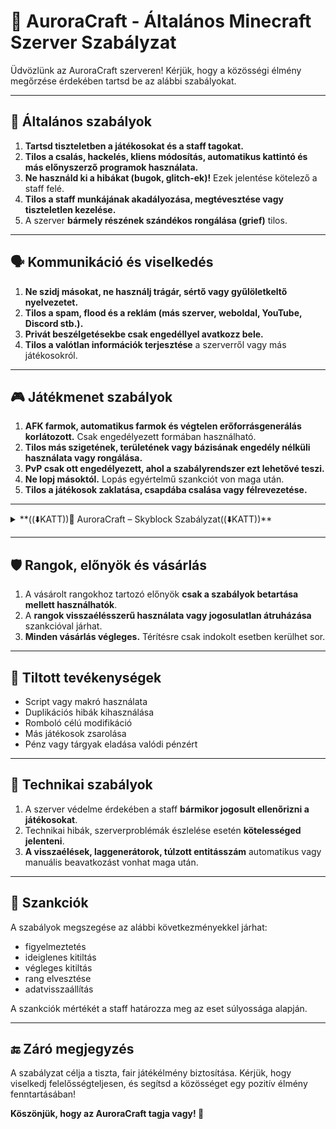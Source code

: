 # 📜 AuroraCraft - Általános Minecraft Szerver Szabályzat

Üdvözlünk az AuroraCraft szerveren! Kérjük, hogy a közösségi élmény megőrzése érdekében tartsd be az alábbi szabályokat.

---

## 📌 Általános szabályok

1. **Tartsd tiszteletben a játékosokat és a staff tagokat.**
2. **Tilos a csalás, hackelés, kliens módosítás, automatikus kattintó és más előnyszerző programok használata.**
3. **Ne használd ki a hibákat (bugok, glitch-ek)!** Ezek jelentése kötelező a staff felé.
4. **Tilos a staff munkájának akadályozása, megtévesztése vagy tiszteletlen kezelése.**
5. A szerver **bármely részének szándékos rongálása (grief)** tilos.

---

## 🗣️ Kommunikáció és viselkedés

1. **Ne szidj másokat, ne használj trágár, sértő vagy gyűlöletkeltő nyelvezetet.**
2. **Tilos a spam, flood és a reklám (más szerver, weboldal, YouTube, Discord stb.).**
3. **Privát beszélgetésekbe csak engedéllyel avatkozz bele.**
4. **Tilos a valótlan információk terjesztése** a szerverről vagy más játékosokról.

---

## 🎮 Játékmenet szabályok

1. **AFK farmok, automatikus farmok és végtelen erőforrásgenerálás korlátozott.** Csak engedélyezett formában használható.
2. **Tilos más szigetének, területének vagy bázisának engedély nélküli használata vagy rongálása.**
3. **PvP csak ott engedélyezett, ahol a szabályrendszer ezt lehetővé teszi.**
4. **Ne lopj másoktól.** Lopás egyértelmű szankciót von maga után.
5. **Tilos a játékosok zaklatása, csapdába csalása vagy félrevezetése.**

---
<details>
<summary>**((⬇️KATT))🌌 AuroraCraft – Skyblock Szabályzat((⬇️KATT))**</summary>

 **📌 Általános információk**
A Skyblock egyedi játékmód, melyben saját szigetet hozhatsz létre, fejleszthetsz, farmolhatsz, harcolhatsz, és kereskedhetsz.

---

**Jelenleg 3 szigettípus érhető el:**

- **Farm sziget** – gazdálkodás, automata rendszerek  
- **Mob sziget** – harc, grind, mobfarmok  
- **Varázs sziget** – speciális eszközök, effektek, kraftolás  

---

**🛠️ Fejlődési rendszer**
- A szigeteket **sorrendben kell feloldani**: Farm → Mob → Varázs  
- Az előrehaladás során egyre összetettebb rendszerek, kraftolások és harcok nyílnak meg.  
- Egyedi **loot rendszerek** és **modellek** vannak (saját fejlesztésűek és vásároltak).  

---

** 💰 Gazdaság és boltrendszer**
- A szerver boltja **dinamikus árakkal működik** – a népszerűbb termékek drágábbá válnak, a ritkábban vásároltak olcsóbbak.  
- A játékosok **kereskedhetnek** is:
  - Aukciós rendszer  
  - Kézi csere (item/pénz/kredit)  

---

**⚔️ Küzdelem és dungeonok**
- A játékban saját bossok, kisbossok és mobok találhatók.  
- A kihívás nő a szinteddel, és a bossok ereje is ennek megfelelően van skálázva.  
- Elérhető **1v1 aréna** (Duels) – jelenleg más PvP forma nincs.  

---

**🧱 Sziget és barátok**
- A szigetekre **segítők hívhatók**, de csak a tulajdonos engedélyével.  
- A griefelés (rongálás) **szigorúan tilos** – még meghívás esetén is!  
- Minden cselekvés **naplózott**, a visszaélések visszakövethetők.  

---

**🧪 Béta időszak**
A játékmód **BÉTA állapotban van**, ezért előfordulhatnak:

- Hibák (bugok)  
- Hiányzó tartalmak  
- Kiegyensúlyozatlanságok  

⚠️ Kérünk, minden hibát jelents a `#hibabejelentés` csatornában.

---

**🔒 Tiltott tevékenységek**
- Csalás, exploit, duplikálás  
- Makrók, külső programok használata  
- Más szigetének rongálása  
- Bug kihasználása  
- Tárgyak átadása alternatív fiókok között (multiaccount abuse)  

---

**🎁 Kredit rendszer (CC)**
- A szerveren külön **kredit (CC)** rendszer működik.  
- A webshopban vásárolt kredit felhasználható:
  - Rangsorolt funkciókra  
  - Exkluzív kinézetekre  
  - Különleges tárgyakra  

🎮 **Fontos:** A rangok nem adnak direkt előnyt, csak kényelmet.  

---

**📜 Záradék**
Ez a szabályzat a **teljes AuroraCraft szabályzat** része.  
A szabályok megsértése figyelmeztetést, ideiglenes vagy végleges kitiltást vonhat maga után.

---

** 🔗 További információk**
- Weboldal: Hamarosan...
- Discord: [discord.gg/auroracraft](http://dsc.gg/auroracraftdc)
*

</details>

---

## 🛡️ Rangok, előnyök és vásárlás

1. A vásárolt rangokhoz tartozó előnyök **csak a szabályok betartása mellett használhatók**.
2. A **rangok visszaélésszerű használata vagy jogosulatlan átruházása** szankcióval járhat.
3. **Minden vásárlás végleges.** Térítésre csak indokolt esetben kerülhet sor.

---

## 🧱 Tiltott tevékenységek

- Script vagy makró használata
- Duplikációs hibák kihasználása
- Romboló célú modifikáció
- Más játékosok zsarolása
- Pénz vagy tárgyak eladása valódi pénzért

---

## 🔧 Technikai szabályok

1. A szerver védelme érdekében a staff **bármikor jogosult ellenőrizni a játékosokat**.
2. Technikai hibák, szerverproblémák észlelése esetén **kötelességed jelenteni**.
3. **A visszaélések, laggenerátorok, túlzott entitásszám** automatikus vagy manuális beavatkozást vonhat maga után.

---

## 🚫 Szankciók

A szabályok megszegése az alábbi következményekkel járhat:

- figyelmeztetés
- ideiglenes kitiltás
- végleges kitiltás
- rang elvesztése
- adatvisszaállítás

A szankciók mértékét a staff határozza meg az eset súlyossága alapján.

---

## 🔚 Záró megjegyzés

A szabályzat célja a tiszta, fair játékélmény biztosítása. Kérjük, hogy viselkedj felelősségteljesen, és segítsd a közösséget egy pozitív élmény fenntartásában!

**Köszönjük, hogy az AuroraCraft tagja vagy! 💙**
